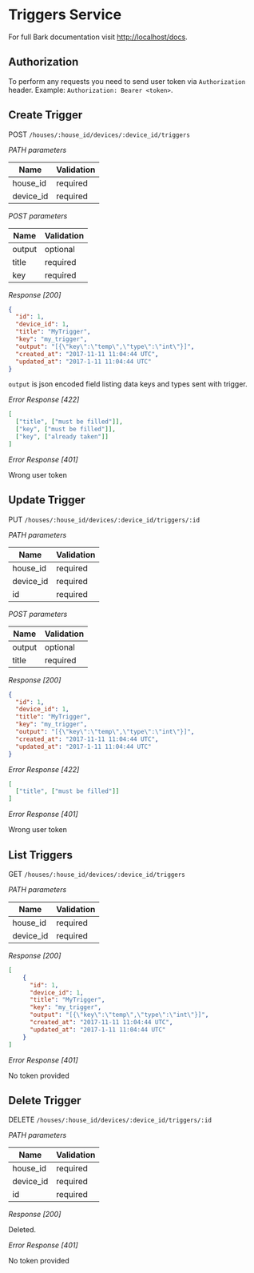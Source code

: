 # Triggers Service

For full Bark documentation visit [http://localhost/docs](http://localhost/docs).

## Authorization

To perform any requests you need to send user token via `Authorization` header. Example:
`Authorization: Bearer <token>`.

## Create Trigger

POST `/houses/:house_id/devices/:device_id/triggers`

*PATH parameters*

Name         | Validation
------------ | ------------- 
house_id     | required
device_id    | required


*POST parameters*

Name          | Validation
------------  | -------------
output        | optional 
title         | required
key           | required

*Response [200]*

```json
{
  "id": 1,
  "device_id": 1,
  "title": "MyTrigger",
  "key": "my_trigger",
  "output": "[{\"key\":\"temp\",\"type\":\"int\"}]",
  "created_at": "2017-11-11 11:04:44 UTC",
  "updated_at": "2017-1-11 11:04:44 UTC"
}
```

`output` is json encoded field listing data keys and types sent with trigger.

*Error Response [422]*

```json
[
  ["title", ["must be filled"]],
  ["key", ["must be filled"]],
  ["key", ["already taken"]]
]
```

*Error Response [401]*

Wrong user token

## Update Trigger

PUT `/houses/:house_id/devices/:device_id/triggers/:id`

*PATH parameters*

Name         | Validation
------------ | ------------- 
house_id     | required
device_id    | required
id           | required


*POST parameters*

Name          | Validation
------------  | -------------
output        | optional 
title         | required

*Response [200]*

```json
{
  "id": 1,
  "device_id": 1,
  "title": "MyTrigger",
  "key": "my_trigger",
  "output": "[{\"key\":\"temp\",\"type\":\"int\"}]",
  "created_at": "2017-11-11 11:04:44 UTC",
  "updated_at": "2017-1-11 11:04:44 UTC"
}
```

*Error Response [422]*

```json
[
  ["title", ["must be filled"]]
]
```

*Error Response [401]*

Wrong user token

## List Triggers

GET `/houses/:house_id/devices/:device_id/triggers`

*PATH parameters*

Name         | Validation
------------ | ------------- 
house_id     | required
device_id    | required

*Response [200]*

```json
[
    {
      "id": 1,
      "device_id": 1,
      "title": "MyTrigger",
      "key": "my_trigger",
      "output": "[{\"key\":\"temp\",\"type\":\"int\"}]",
      "created_at": "2017-11-11 11:04:44 UTC",
      "updated_at": "2017-1-11 11:04:44 UTC"
    }
]
```

*Error Response [401]*

No token provided

## Delete Trigger

DELETE `/houses/:house_id/devices/:device_id/triggers/:id`


*PATH parameters*

Name         | Validation
------------ | ------------- 
house_id     | required
device_id    | required
id           | required

*Response [200]*

Deleted.

*Error Response [401]*

No token provided